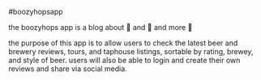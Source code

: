 #boozyhopsapp

the boozyhops app is a blog about :beer: and :beer: and more :beer:

the purpose of this app is to allow users to check the latest beer and brewery reviews, tours, and taphouse listings, sortable by rating, brewey, and style of beer.
users will also be able to login and create their own reviews and share via social media.
